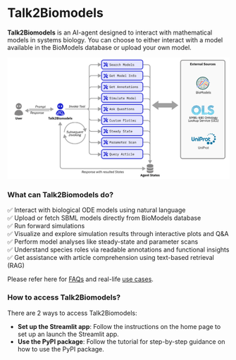 # Talk2Biomodels

**Talk2Biomodels** is an AI-agent designed to interact with mathematical models in systems biology. You can choose to either interact with a model available in the BioModels database or upload your own model.

![Talk2BioModels](../assets/t2b_diagram.png)

### What can Talk2Biomodels do?
✅ Interact with biological ODE models using natural language <br>
✅ Upload or fetch SBML models directly from BioModels database <br>
✅ Run forward simulations <br>
✅ Visualize and explore simulation results through interactive plots and Q&A <br>
✅ Perform model analyses like steady-state and parameter scans <br>
✅ Understand species roles via readable annotations and functional insights <br>
✅ Get assistance with article comprehension using text-based retrieval (RAG) <br>

Please refer here for [FAQs](https://virtualpatientengine.github.io/AIAgents4Pharma/talk2biomodels/faq/) and real-life [use cases](https://virtualpatientengine.github.io/AIAgents4Pharma/talk2biomodels/cases/Case_1/).


### How to access Talk2Biomodels?

There are 2 ways to access Talk2Biomodels:

- **Set up the Streamlit app**: Follow the instructions on the home page to set up an launch the Streamlit app.
- **Use the PyPI package**: Follow the tutorial for step-by-step guidance on how to use the PyPI package.

